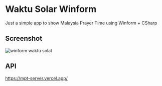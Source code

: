 ﻿# Waktu Solar Winform

Just a simple app to show Malaysia Prayer Time using Winform + CSharp

## Screenshot

![winform waktu solat](https://imgur.com/4qvtU2L.png)

## API 

https://mpt-server.vercel.app/

